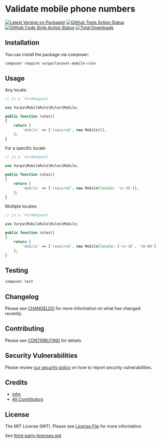 # Validate mobile phone numbers

[![Latest Version on Packagist](https://img.shields.io/packagist/v/vurpa/laravel-mobile-rule.svg?style=flat-square)](https://packagist.org/packages/vurpa/laravel-mobile-rule)
[![GitHub Tests Action Status](https://img.shields.io/github/workflow/status/vurpa/laravel-mobile-rule/run-tests?label=tests)](https://github.com/vurpa/laravel-mobile-rule/actions?query=workflow%3Arun-tests+branch%3Amain)
[![GitHub Code Style Action Status](https://img.shields.io/github/workflow/status/vurpa/laravel-mobile-rule/Check%20&%20fix%20styling?label=code%20style)](https://github.com/vurpa/laravel-mobile-rule/actions?query=workflow%3A"Check+%26+fix+styling"+branch%3Amain)
[![Total Downloads](https://img.shields.io/packagist/dt/vurpa/laravel-mobile-rule.svg?style=flat-square)](https://packagist.org/packages/vurpa/laravel-mobile-rule)

## Installation

You can install the package via composer:

```bash
composer require vurpa/laravel-mobile-rule
```

## Usage

Any locale:

```php
// in a `FormRequest`

use Vurpa\MobileRule\Rules\Mobile;

public function rules()
{
    return [
        'mobile' => ['required', new Mobile()],
    ];
}
```

For a specific locale:

```php
// in a `FormRequest`

use Vurpa\MobileRule\Rules\Mobile;

public function rules()
{
    return [
        'mobile' => ['required', new Mobile(locale: 'sv-SE')],
    ];
}
```

Multiple locales:

```php
// in a `FormRequest`

use Vurpa\MobileRule\Rules\Mobile;

public function rules()
{
    return [
        'mobile' => ['required', new Mobile(locale: ['sv-SE', 'nb-NO'])],
    ];
}
```

## Testing

```bash
composer test
```

## Changelog

Please see [CHANGELOG](CHANGELOG.md) for more information on what has changed recently.

## Contributing

Please see [CONTRIBUTING](.github/CONTRIBUTING.md) for details.

## Security Vulnerabilities

Please review [our security policy](../../security/policy) on how to report security vulnerabilities.

## Credits

- [john](https://github.com/vurpa)
- [All Contributors](../../contributors)

## License

The MIT License (MIT). Please see [License File](LICENSE.md) for more information.

See [third-party-licenses.md](third-party-licenses.md).
